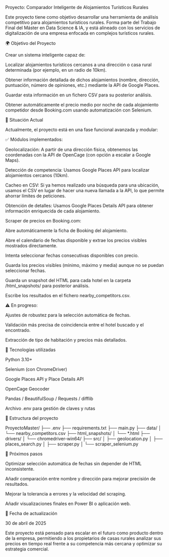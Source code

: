Proyecto: Comparador Inteligente de Alojamientos Turísticos Rurales

Este proyecto tiene como objetivo desarrollar una herramienta de análisis competitivo para alojamientos turísticos rurales. Forma parte del Trabajo Final del Máster en Data Science & IA, y está alineado con los servicios de digitalización de una empresa enfocada en complejos turísticos rurales.

🌍 Objetivo del Proyecto

Crear un sistema inteligente capaz de:

Localizar alojamientos turísticos cercanos a una dirección o casa rural determinada (por ejemplo, en un radio de 10km).

Obtener información detallada de dichos alojamientos (nombre, dirección, puntuación, número de opiniones, etc.) mediante la API de Google Places.

Guardar esta información en un fichero CSV para su posterior análisis.

Obtener automáticamente el precio medio por noche de cada alojamiento competidor desde Booking.com usando automatización con Selenium.

🔄 Situación Actual

Actualmente, el proyecto está en una fase funcional avanzada y modular:

✅ Módulos implementados:

Geolocalización: A partir de una dirección física, obtenemos las coordenadas con la API de OpenCage (con opción a escalar a Google Maps).

Detección de competencia: Usamos Google Places API para localizar alojamientos cercanos (10km).

Cacheo en CSV: Si ya hemos realizado una búsqueda para una ubicación, usamos el CSV en lugar de hacer una nueva llamada a la API, lo que permite ahorrar límites de peticiones.

Obtención de detalles: Usamos Google Places Details API para obtener información enriquecida de cada alojamiento.

Scraper de precios en Booking.com:

Abre automáticamente la ficha de Booking del alojamiento.

Abre el calendario de fechas disponible y extrae los precios visibles mostrados directamente.

Intenta seleccionar fechas consecutivas disponibles con precio.

Guarda los precios visibles (mínimo, máximo y media) aunque no se puedan seleccionar fechas.

Guarda un snapshot del HTML para cada hotel en la carpeta /html_snapshots/ para posterior análisis.

Escribe los resultados en el fichero nearby_competitors.csv.

⚠️ En progreso:

Ajustes de robustez para la selección automática de fechas.

Validación más precisa de coincidencia entre el hotel buscado y el encontrado.

Extracción de tipo de habitación y precios más detallados.

🏨 Tecnologías utilizadas

Python 3.10+

Selenium (con ChromeDriver)

Google Places API y Place Details API

OpenCage Geocoder

Pandas / BeautifulSoup / Requests / difflib

Archivo .env para gestión de claves y rutas

📁 Estructura del proyecto

ProyectoMaster/
├── .env
├── requirements.txt
├── main.py
├── data/
│   └── nearby_competitors.csv
├── html_snapshots/
│   └── *.html
├── drivers/
│   └── chromedriver-win64/
├── src/
│   ├── geolocation.py
│   ├── places_search.py
│   ├── scraper.py
│   └── scraper_selenium.py

🔢 Próximos pasos

Optimizar selección automática de fechas sin depender de HTML inconsistente.

Añadir comparación entre nombre y dirección para mejorar precisión de resultados.

Mejorar la tolerancia a errores y la velocidad del scraping.

Añadir visualizaciones finales en Power BI o aplicación web.

📅 Fecha de actualización

30 de abril de 2025

Este proyecto está pensado para escalar en el futuro como producto dentro de la empresa, permitiendo a los propietarios de casas rurales analizar sus precios en tiempo real frente a su competencia más cercana y optimizar su estrategia comercial.

